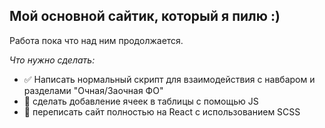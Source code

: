 ## Мой основной сайтик, который я пилю :)

Работа пока что над ним продолжается.

*Что нужно сделать:*
- :white_check_mark: Написать нормальный скрипт для взаимодействия с навбаром и разделами "Очная/Заочная ФО"
- :black_square_button: сделать добавление ячеек в таблицы с помощью JS
- :black_square_button: переписать сайт полностью на React с использованием SCSS
